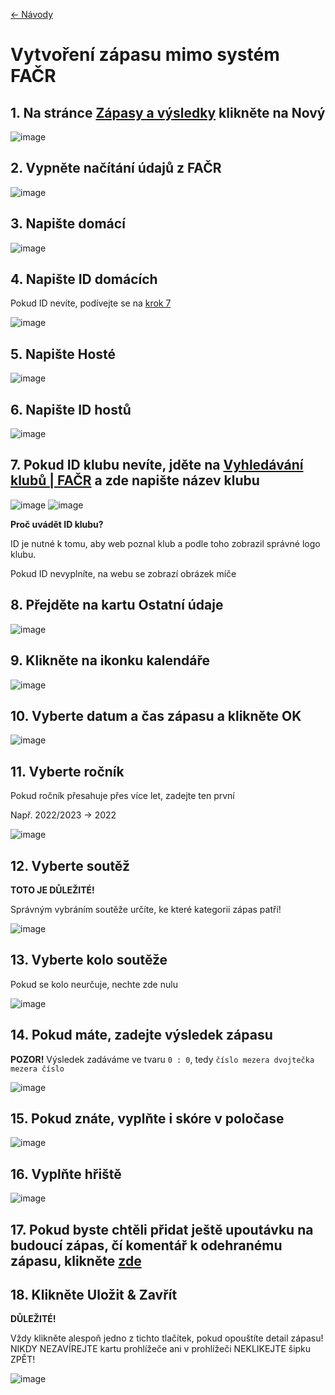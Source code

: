 [<- Návody](https://rblaha15.github.io/loko-navody)

# Vytvoření zápasu mimo systém FAČR

## 1. Na stránce <a href="https://loko-fotbal.cz/administrator/index.php?option=com_blcomcontent&view=matches" target="_blank">Zápasy a výsledky</a> klikněte na Nový

![image](https://user-images.githubusercontent.com/72446087/226929099-d6545210-3d19-4d2a-9428-8f3fd14a1967.png)

## 2. Vypněte načítání údajů z FAČR

![image](https://user-images.githubusercontent.com/72446087/226929847-3f9484ee-52e4-414e-a11d-a5c171af5b8e.png)

## 3. Napište domácí
![image](https://user-images.githubusercontent.com/72446087/226929876-55e055b5-c9f6-4493-90b0-3c698ddacd0d.png)

## 4. Napište ID domácích
Pokud ID nevíte, podívejte se na [krok 7](https://rblaha15.github.io/loko-navody/novy-zapas#7-pokud-id-klubu-nev%C3%ADte-jd%C4%9Bte-na-vyhled%C3%A1v%C3%A1n%C3%AD-klub%C5%AF--fa%C4%8Dr-a-zde-napi%C5%A1te-n%C3%A1zev-klubu)

![image](https://user-images.githubusercontent.com/72446087/226929910-7667da12-df91-4f55-9dfa-f8724defc0b6.png)

## 5. Napište Hosté

![image](https://user-images.githubusercontent.com/72446087/226929955-d5545c17-143d-4845-a39c-0882dedfbfb3.png)

## 6. Napište ID hostů

![image](https://user-images.githubusercontent.com/72446087/226931351-81843714-28cb-4630-aa84-aeb4deb819b1.png)

## 7. Pokud ID klubu nevíte, jděte na <a href="https://facr.fotbal.cz/club/hledej" target="_blank">Vyhledávání klubů | FAČR</a> a zde napište název klubu

![image](https://user-images.githubusercontent.com/72446087/226931370-ba6294c8-5dd1-44e6-917c-1ee63e6ccdb0.png)
![image](https://user-images.githubusercontent.com/72446087/226931397-fc1c23de-608d-4e7d-9957-a2e52f2f7fbd.png)

**Proč uvádět ID klubu?**

ID je nutné k tomu, aby web poznal klub a podle toho zobrazil správné logo klubu.

Pokud ID nevyplníte, na webu se zobrazí obrázek míče

## 8. Přejděte na kartu Ostatní údaje

![image](https://user-images.githubusercontent.com/72446087/226931431-9fc9dba3-41a3-4d9c-a519-abfb788d3f13.png)

## 9. Klikněte na ikonku kalendáře

![image](https://user-images.githubusercontent.com/72446087/226931464-be0d10a4-4b5b-469c-ab27-a3200ab7ab4d.png)

## 10. Vyberte datum a čas zápasu a klikněte OK

![image](https://user-images.githubusercontent.com/72446087/226931490-3f3378c0-cbb1-45a3-8ee0-39a99d4e8ee4.png)

## 11. Vyberte ročník
Pokud ročník přesahuje přes více let, zadejte ten první

Např. 2022/2023 -> 2022

![image](https://user-images.githubusercontent.com/72446087/226931538-ef0182a4-ab21-42c0-8897-e7552695b7b1.png)

## 12. Vyberte soutěž
**TOTO JE DŮLEŽITÉ!**

Správným vybráním soutěže určíte, ke které kategorii zápas patří!

![image](https://user-images.githubusercontent.com/72446087/226931579-04f305e5-16f0-44d6-bb86-4d64cc149be6.png)

## 13. Vyberte kolo soutěže
Pokud se kolo neurčuje, nechte zde nulu

![image](https://user-images.githubusercontent.com/72446087/226931619-faa2d9b7-8d16-4baf-92b9-0abed6d2616e.png)

## 14. Pokud máte, zadejte výsledek zápasu
**POZOR!** Výsledek zadáváme ve tvaru `0 : 0`, tedy `číslo mezera dvojtečka mezera číslo`

![image](https://user-images.githubusercontent.com/72446087/226931647-bd492805-7ce8-4216-ba9c-4075c62b638e.png)

## 15. Pokud znáte, vyplňte i skóre v poločase

![image](https://user-images.githubusercontent.com/72446087/226931687-43946b80-e8b9-46a2-a1c8-4478b2598a70.png)

## 16. Vyplňte hřiště

![image](https://user-images.githubusercontent.com/72446087/226931732-6566c2cd-48e7-468e-a0d6-48f4a8915b16.png)

## 17. Pokud byste chtěli přidat ještě upoutávku na budoucí zápas, čí komentář k odehranému zápasu, klikněte [zde](https://rblaha15.github.io/loko-navody/novinky)

## 18. Klikněte Uložit & Zavřít
**DŮLEŽITÉ!**

Vždy klikněte alespoň jedno z tichto tlačítek, pokud opouštíte detail zápasu! NIKDY NEZAVÍREJTE kartu prohlížeče ani v prohlížeči NEKLIKEJTE šipku ZPĚT!

![image](https://user-images.githubusercontent.com/72446087/226931764-f7a1e99e-c581-4dc9-87c8-bc17d798463c.png)
